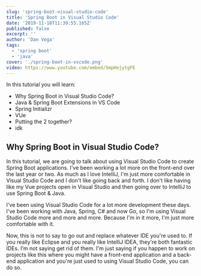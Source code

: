 ```yaml
---
slug: 'spring-boot-visual-studio-code'
title: 'Spring Boot in Visual Studio Code'
date: '2019-11-18T11:39:55.165Z'
published: false
excerpt: ''
author: 'Dan Vega'
tags:
  - 'spring boot'
  - 'java'
cover: './spring-boot-in-vscode.png'
video: https://www.youtube.com/embed/5mpHejytgFE
---
```


In this tutorial you will learn:

- Why Spring Boot in Visual Studio Code?
- Java & Spring Boot Extensions in VS Code
- Spring Initializr
- VUe
- Putting the 2 together?
- idk

## Why Spring Boot in Visual Studio Code?

In this tutorial, we are going to talk about using Visual Studio Code to create Spring Boot applications. I've been working a lot more on the front-end over the last year or two. As much as I love IntelliJ, I'm just more comfortable in Visual Studio Code and I don't like going back and forth. I don't like having like my Vue projects open in Visual Studio and then going over to IntelliJ to use Spring Boot & Java.

I've been using Visual Studio Code for a lot more development these days. I've been working with Java, Spring, C# and now Go, so I'm using Visual Studio Code more and more and more. Because I'm in it more, I'm just more comfortable with it.

Now, this is not to say to go out and replace whatever IDE you're used to. If you really like Eclipse and you really like IntelliJ IDEA, they're both fantastic IDEs. I'm not saying get rid of them. I'm just saying if you happen to work on projects like this where you might have a front-end application and a back-end application and you're just used to using Visual Studio Code, you can do so.
